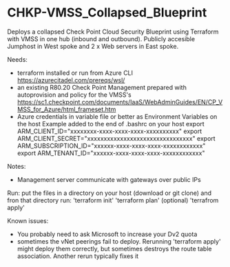 # CHKP-VMSS_Collapsed_Blueprint
Deploys a collapsed Check Point Cloud Security Blueprint using Terraform with VMSS in one hub (inbound and outbound).
Publicly accesible Jumphost in West spoke and 2 x Web servers in East spoke.

Needs:
- terraform installed or run from Azure CLI
    https://azurecitadel.com/prereqs/wsl/
- an existing R80.20 Check Point Management prepared with autoprovision and policy for the VMSS's
    https://sc1.checkpoint.com/documents/IaaS/WebAdminGuides/EN/CP_VMSS_for_Azure/html_frameset.htm
- Azure credentials in variable file or better as Environment Variables on the host
    Example added to the end of .bashrc on your host
        export ARM_CLIENT_ID="xxxxxxxx-xxxx-xxxx-xxxx-xxxxxxxxxx"
        export ARM_CLIENT_SECRET="xxxxxxxxxxxxxxxxxxxxxxxxxxxxxxxx"
        export ARM_SUBSCRIPTION_ID="xxxxxx-xxxx-xxxx-xxxx-xxxxxxxxxxxx"
        export ARM_TENANT_ID="xxxxxx-xxxx-xxxx-xxxx-xxxxxxxxxxxx"

Notes:
- Management server communicate with gateways over public IPs

Run:
put the files in a directory on your host (download or git clone) and fron that directory run:
'terraform init'
'terraform plan' (optional)
'terrafrom apply'

Known issues:
- You probably need to ask Microsoft to increase your Dv2 quota
- sometimes the vNet peerings fail to deploy.
  Rerunning 'terraform apply' might deploy them correctly, but sometimes destroys the route table association.
  Another rerun typically fixes it
